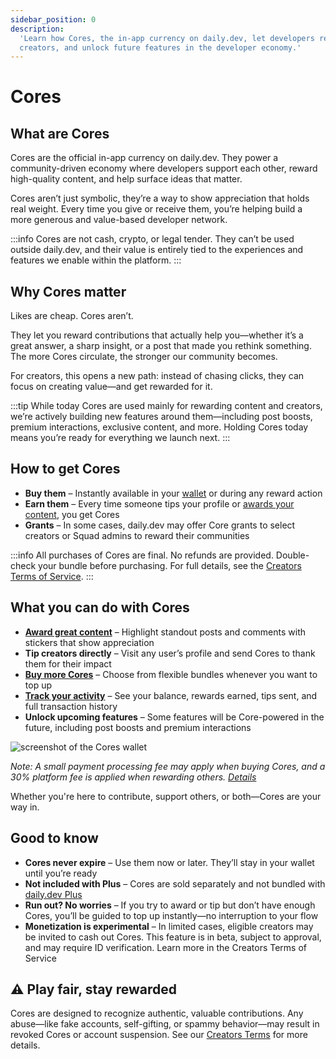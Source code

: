 ```yaml
---
sidebar_position: 0
description:
  'Learn how Cores, the in-app currency on daily.dev, let developers reward content, support
  creators, and unlock future features in the developer economy.'
---
```


# Cores

## What are Cores

Cores are the official in-app currency on daily.dev. They power a community-driven economy where
developers support each other, reward high-quality content, and help surface ideas that matter.

Cores aren’t just symbolic, they’re a way to show appreciation that holds real weight. Every time
you give or receive them, you’re helping build a more generous and value-based developer network.

:::info Cores are not cash, crypto, or legal tender. They can’t be used outside daily.dev, and their
value is entirely tied to the experiences and features we enable within the platform. :::

## Why Cores matter

Likes are cheap. Cores aren’t.

They let you reward contributions that actually help you—whether it’s a great answer, a sharp
insight, or a post that made you rethink something. The more Cores circulate, the stronger our
community becomes.

For creators, this opens a new path: instead of chasing clicks, they can focus on creating value—and
get rewarded for it.

:::tip While today Cores are used mainly for rewarding content and creators, we’re actively building
new features around them—including post boosts, premium interactions, exclusive content, and more.
Holding Cores today means you’re ready for everything we launch next. :::

## How to get Cores

- **Buy them** – Instantly available in your [wallet](https://app.daily.dev/wallet) or during any
  reward action
- **Earn them** – Every time someone tips your profile or
  [awards your content](monetization/awards.md), you get Cores
- **Grants** – In some cases, daily.dev may offer Core grants to select creators or Squad admins to
  reward their communities

:::info All purchases of Cores are final. No refunds are provided. Double-check your bundle before
purchasing. For full details, see the [Creators Terms of Service](https://daily.dev/creators-terms).
:::

## What you can do with Cores

- **[Award great content](monetization/awards.md)** – Highlight standout posts and comments with
  stickers that show appreciation
- **Tip creators directly** – Visit any user’s profile and send Cores to thank them for their impact
- **[Buy more Cores](https://app.daily.dev/cores)** – Choose from flexible bundles whenever you want
  to top up
- **[Track your activity](https://app.daily.dev/wallet)** – See your balance, rewards earned, tips
  sent, and full transaction history
- **Unlock upcoming features** – Some features will be Core-powered in the future, including post
  boosts and premium interactions

![screenshot of the Cores wallet](https://daily-now-res.cloudinary.com/image/upload/v1745238986/docs/Screenshot_2025-04-21_at_15.32.14.png)

_Note: A small payment processing fee may apply when buying Cores, and a 30% platform fee is applied
when rewarding others. [Details](https://daily.dev/creators-terms)_

Whether you're here to contribute, support others, or both—Cores are your way in.

## Good to know

- **Cores never expire** – Use them now or later. They’ll stay in your wallet until you’re ready
- **Not included with Plus** – Cores are sold separately and not bundled with
  [daily.dev Plus](../plus/plus-overview.md)
- **Run out? No worries** – If you try to award or tip but don’t have enough Cores, you’ll be guided
  to top up instantly—no interruption to your flow
- **Monetization is experimental** – In limited cases, eligible creators may be invited to cash out
  Cores. This feature is in beta, subject to approval, and may require ID verification. Learn more
  in the Creators Terms of Service

## ⚠️ Play fair, stay rewarded

Cores are designed to recognize authentic, valuable contributions. Any abuse—like fake accounts,
self-gifting, or spammy behavior—may result in revoked Cores or account suspension. See our
[Creators Terms](https://daily.dev/creators-terms) for more details.
